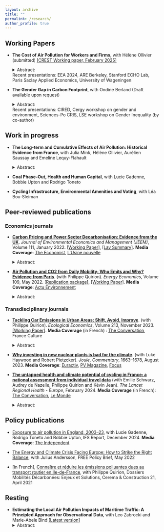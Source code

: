 ```yaml
---
layout: archive
title: ""
permalink: /research/
author_profile: true
---
```



## Working Papers

* __The Cost of Air Pollution for Workers and Firms__, with Hélène Ollivier (submitted) [[CREST Working paper, February 2025]](https://marionleroutier.github.io/files/LeroutierOllivier_2025_ap_firms_CRESTwp.pdf)
    <details>
    <summary> Abstract: </summary>
    <br>
    <p align="justify"> This paper shows that even moderate air pollution levels, such as those in Europe, harm the economy by reducing firm performance. Using monthly firm-level data from France, we estimate the causal impact of fine particulate matter (PM2.5) on sales and worker absenteeism. Leveraging exogenous pollution shocks from local wind direction changes, we find that a 10 percent increase in monthly PM2.5 exposure reduces firm sales by 0.4 percent on average over the next two months, with sector-specific variation. Simultaneously, sick leave rises by 1 percent. However, this labor supply reduction explains only part of the sales decline. Our evidence suggests that air pollution also reduces worker productivity and dampens local demand. Aligning air quality with WHO guidelines would yield economic benefits on par with the costs of regulation or the health benefits from reduced mortality.
    </p>
    </details> 
    Recent presentations: EEA 2024, ARE Berkeley, Stanford ECHO Lab, Paris Saclay Applied Economics, University of Wageningen

* __The Gender Gap in Carbon Footprint__, with Ondine Berland (Draft available upon request)
    <details>
    <summary> Abstract: </summary>
    <br>
    <p align="justify">Understanding the distribution of carbon emissions across population groups is crucial for designing fair and acceptable climate policies. We uncover a significant gender gap in carbon footprints using individual-level data from France on food consumption and transport use, two categories representing half of individuals’ emissions, matched with product-level emission intensities. Women’s footprints are 26% lower than men’s on average. The gap is found among couples and singles, and narrows down to 18% when controlling for socioeconomic characteristics. Women’s lower emissions are not only explained by their lower calorie requirements and shorter distances traveled: 25% of the food emissions gap and 38% of the transport emission gap remain unexplained after accounting for socioeconomic factors and the scale of consumption. Emissions from red meat and cars, two high-pollution goods, make up a disproportionate share of the residual gap, highlighting the potential role of consumption preferences and occupational choices tied to gender identity.
    </p>
    </details>
    Recent presentations: CIRED, Cergy workshop on gender and environment, Sciences-Po CRIS, LSE workshop on Gender Inequality (by co-author)

## Work in progress

* __The Long-term and Cumulative Effects of Air Pollution: Historical Evidence from France__, with Julia Mink, Hélène Ollivier, Aurélien Saussay and Emeline Lequy-Flahault
    <details>
    <summary> Abstract: </summary>
    <br>
    <p align="justify"> This project aims to quantify the long-term societal cost of exposure to ambient air pollution. We consider a natural experiment that permanently decreased air pollution exposure in part of France in the 1980s: the early shutdown of coal and oil plants in the context of the transition to nuclear power. We use longitudinal census data combined with historical plant-level electricity data and an emission transport model to build novel measures of individual-level cumulative exposure to air pollution since the 1970s, accounting for lifelong residential history. We investigate the impact of air quality improvements induced by power plant closure on the health, educational and employment outcomes of exposed birth cohorts. 
    </p>
    </details> 
    
* __Coal Phase-Out, Health and Human Capital__, with Lucie Gadenne, Bobbie Upton and Rodrigo Toneto
* __Cycling Infrastructure, Environmental Amenities and Voting__, with Léa Bou-Sleiman


## Peer-reviewed publications 

### Economics journals

* __[Carbon Pricing and Power Sector Decarbonisation: Evidence from the UK](https://www.sciencedirect.com/science/article/pii/S0095069621001285?via%3Dihub)__. _Journal of Environmental Economics and Management (JEEM)_, Volume 111, January 2022. [[Working Paper]](https://marionleroutier.github.io/files/Leroutier_2021_wp_UK_tax.pdf), [[Lay Summary]](https://www.hhs.se/en/about-us/news/news-from-misum/2023/power-sector-decarbonisation/). __Media Coverage__: [The Economist](https://www.economist.com/finance-and-economics/2023/06/01/what-does-the-perfect-carbon-price-look-like),  [L'Usine nouvelle](https://www.usinenouvelle.com/editorial/au-royaume-uni-la-taxe-carbone-sur-la-production-electrique-a-booste-la-transition-du-secteur.N1168297)  
    <details>
    <summary> Abstract: </summary>
    <br>
    <p align="justify"> Decreasing greenhouse gas emissions from electricity generation is crucial to tackle climate change. Empirically, however, little is known about the effectiveness of existing economic instruments in the power sector. This paper examines the impact of the UK Carbon Price Support (CPS), a carbon tax implemented in the UK power sector in 2013. Relative to a synthetic control unit built from other European countries, I find that emissions from the UK power sector declined by 20 to 26 percent per year on average between 2013 and 2017. The tax operated via three mechanisms: a decrease in emissions at the intensive margin; the closure of some high-emission plants at the extensive margin; and a higher probability of closure for plants already at risk due to European air quality regulations.
    </p>
    </details>

* __[Air Pollution and CO2 from Daily Mobility: Who Emits and Why? Evidence from Paris](https://www.sciencedirect.com/science/article/pii/S0140988322001189)__. (with Philippe Quirion). _Energy Economics_, Volume 109, May 2022. [[Replication package]](https://osf.io/pnyzk/), [[Working Paper]](https://marionleroutier.github.io/files/LeroutierQuirion_2022_wp_emissions_Paris.pdf). __Media Coverage__: [Actu Environnement](https://www.actu-environnement.com/ae/news/pollution-air-etude-profil-conducteur-plus-emetteurs-paris-39481.php4)
    <details>
    <summary> Abstract: </summary>
    <br>
    <p align="justify"> Urban road transport is an important source of local pollution and carbon emissions. Designing effective and fair policies tackling these externalities requires understanding who contributes to emissions today. We estimate individual transport-induced pollution footprints combining a travel demand survey from the Paris area with NOx, PM2.5 and CO2 emission factors. We find that the top 20% emitters contribute 75-85% of emissions on a representative weekday. They combine longer distances travelled, a high car modal share and, especially for local pollutants, a higher emission intensity of car trips. Living in the suburbs, being a man and being employed are the most important characteristics associated with top emissions. Among the employed, those commuting from suburbs to suburbs, working at a factory, with atypical working hours or with a manual, shopkeeping or top executive occupation are more likely to be top emitters. Finally, policies targeting local pollution may be more regressive than those targeting CO2 emissions, due to the different correlation between income and the local pollutant vs. CO2 emission intensity of car trips.     
    </p>
    </details>


    
### Transdisciplinary journals
    
 * __[Tackling Car Emissions in Urban Areas: Shift, Avoid, Improve](https://www.sciencedirect.com/science/article/pii/S0921800923002148)__. (with Philippe Quirion). _Ecological Economics_, Volume 213, November 2023. [[Working Paper]](https://marionleroutier.github.io/files/LeroutierQuirion_2023_wp_ShiftAvoidImprove.pdf). __Media Coverage__ (in French) : [The Conversation](https://theconversation.com/le-velo-meilleur-atout-pour-reduire-la-pollution-et-les-temps-de-trajet-lexemple-de-lile-de-france-219509?utm_term=Autofeed&utm_medium=Social&utm_source=Twitter#Echobox=1704540784), France Culture
    <details>
    <summary> Abstract: </summary>
    <br>
    <p align="justify">  Car use imposes costly environmental externalities. We investigate to what extent car trips could be shifted to low-emission modes, avoided via teleworking, or improved via a transition to electric vehicles in the context of daily mobility in the Paris area. We derive counterfactual travel times for 45,000 car trips from a representative transport survey, and formulate modal shift scenarios including a maximum acceptable increase in travel time. For a daily travel time increase below 10 min, 46% of drivers could shift to e-bike – mostly – or public transit – rarely –, with half of them benefiting from a travel time decrease. Such modal shift would reduce daily mobility emissions by 15% and generate annual climate and health benefits worth €125 million. Factors such as living in the far suburbs, being male, or having a high income, are associated with inability to shift modes. Teleworking two days a week could save an additional 5% of emissions. Holding demand for mobility and public transport infrastructure fixed, greater emission reductions require improving cars' environmental performance via a transition to electric vehicles.
    </p>
    </details>

* __[Why investing in new nuclear plants is bad for the climate](https://www.sciencedirect.com/science/article/pii/S2542435123002817)__. (with Luke Haywood and Robert Pietzcker). _Joule, Commentary_, 1663–1678, August 2023. __Media Coverage__: [Euractiv](https://www.euractiv.com/section/energy-environment/news/investing-in-new-nuclear-is-bad-for-the-climate-green-advocates-say/), [PV Magazine](https://www.pv-magazine.com/2023/08/22/new-research-shows-renewables-are-more-profitable-than-nuclear-power/), [Focus](https://www.focus.de/earth/experten/drei-experten-rechnen-vor-warum-es-schlecht-fuers-klima-ist-neue-klimafreundliche-akw-zu-bauen_id_259649101.html)


* __[The untapped health and climate potential of cycling in France: a national assessment from individual travel data](https://www.thelancet.com/journals/lanepe/article/PIIS2666-7762(24)00040-1/fulltext#%20)__ (with Emilie Schwarz, Audrey de Nazelle, Philippe Quirion and Kévin Jean). _The Lancet Regional Health - Europe_, February 2024. __Media Coverage__ (in French): [The Conversation](https://theconversation.com/le-velo-un-potentiel-inexploite-pour-ameliorer-la-sante-et-le-climat-225010), [Le Monde](https://www.lemonde.fr/sciences/article/2024/02/23/le-velo-un-medicament-efficace-et-economique_6218083_1650684.html?lmd_medium=al&lmd_campaign=envoye-par-appli&lmd_creation=android&lmd_source=default)
    <details>
    <summary> Abstract: </summary>
    <br>
    <p align="justify">  Promoting active modes of transportation may generate important public health and climate mitigation benefits. We assess mortality and morbidity impacts of cycling in a country with relatively low levels of cycling, France, along with associated monetary benefits. We use individual data from a nationally-representative mobility survey conducted in 2019. We conducted a burden of disease analysis to assess the incidence of five chronic diseases and numbers of deaths prevented by cycling, based on national incidence and mortality data and dose-response relationships from meta-analyses. We assessed the corresponding direct medical cost savings and the intangible costs prevented based on the value of a statistical life year. The French adult (20-89 years) population was estimated to cycle on average of 1min 17sec per person per day in 2019, with important heterogeneity across gender and age. This yielded benefits of 1,919 (uncertainty interval, UI: 1,101-2,736) premature deaths and 5,963 (UI: 3,178-8,749) chronic disease cases prevented, with males enjoying nearly 75% of these benefits. Direct medical costs prevented were estimated at €191 million (UI: 98-285) annually, while the corresponding intangible costs were nearly 25 times higher (€4.8 billion, UI: 3.0-6.5). On average, €1.02 (UI: 0.59-1.62) of intangible costs were prevented for every km cycled. Shifting 25% of short car trips to biking would yield approximatively a 2-fold increase in the number of deaths prevented, while also reducing CO2 emissions by 0.257 MtCO2e (UI: 0.231-0.288). 
    </p>
    </details>


## Policy publications
* [Exposure to air pollution in England, 2003–23](https://ifs.org.uk/publications/exposure-air-pollution-england-2003-23), with Lucie Gadenne, Rodrigo Toneto and Bobbie Upton, IFS Report, December 2024. __Media Coverage__: [The Independent](https://www.independent.co.uk/climate-change/news/research-england-institute-for-fiscal-studies-world-health-organisation-covid-b2659805.html)
   
* [The Energy and Climate Crisis Facing Europe: How to Strike the Right Balance](https://freepolicybriefs.org/2022/05/24/energy-climate-crisis-europe/), with Julius Andersson, FREE Policy Brief, May 2022
  
* [in French], [Connaître et réduire les émissions polluantes dues au transport routier en Ile-de-France](https://www.construction21.org/france/articles/h/dossier-mobilites-26-connaitre-et-reduire-les-emissions-polluantes-dues-au-transport-routier-en-ile-de-france.html), with Philippe Quirion, Dossiers Mobilités Décarbonées: Enjeux et Solutions, Cerema & Construction 21, April 2021

## Resting 
             
* __Estimating the Local Air Pollution Impacts of Maritime Traffic: A Principled Approach for Observational Data__, with Leo Zabrocki and Marie-Abele Bind [[Latest version]](https://marionleroutier.github.io/files/ZabrockiLeroutierBind_2022_wp_pollution_boats.pdf)
    <details>
    <summary> Abstract: </summary>
    <br>
    <p align="justify"> We propose a new approach to estimate the causal effects of maritime traffic on air pollution when natural or policy experiments are not available. We apply this method to the case of Marseille, a large Mediterranean port city, where air pollution emitted by cruise vessels is a growing concern. Using a recent matching algorithm designed for time series data, we create hypothetical randomized experiments to estimate the change in local air pollution caused by a short-term increase in cruise traffic. We then rely on randomization inference to compute nonparametric 95% uncertainty intervals. We find that cruise vessels’ arrivals have large impacts on city-level hourly concentrations of nitrogen dioxide, particulate matter, and sulfur dioxide. At the daily level, road traffic seems however to have a much larger impact than cruise traffic. Our procedure also helps assess in a transparent manner the identification challenges specific to this type of high-frequency time series data.
    </p>
    </details>

